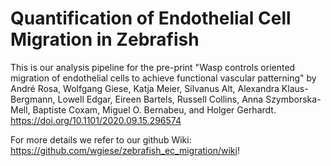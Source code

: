 # Quantification of Endothelial Cell Migration in Zebrafish

This is our analysis pipeline for the pre-print 
"Wasp controls oriented migration of endothelial cells to achieve functional vascular patterning" by André Rosa, Wolfgang Giese, Katja Meier, Silvanus Alt, Alexandra Klaus-Bergmann, Lowell Edgar, Eireen Bartels, Russell Collins, Anna Szymborska-Mell, Baptiste Coxam, Miguel O. Bernabeu, and Holger Gerhardt. https://doi.org/10.1101/2020.09.15.296574

For more details we refer to our github Wiki:  https://github.com/wgiese/zebrafish_ec_migration/wiki!
